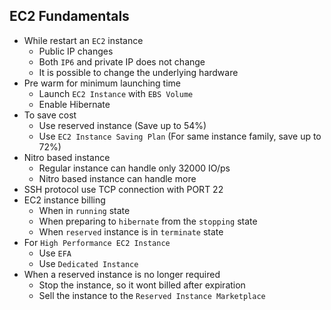 ## EC2 Fundamentals

- While restart an `EC2` instance
  - Public IP changes
  - Both `IP6` and private IP does not change
  - It is possible to change the underlying hardware
- Pre warm for minimum launching time
  - Launch `EC2 Instance` with `EBS Volume`
  - Enable Hibernate
- To save cost
  - Use reserved instance (Save up to 54%)
  - Use `EC2 Instance Saving Plan` (For same instance family, save up to 72%)
- Nitro based instance
  - Regular instance can handle only 32000 IO/ps
  - Nitro based instance can handle more
- SSH protocol use TCP connection with PORT 22
- EC2 instance billing
  - When in `running` state
  - When preparing to `hibernate` from the `stopping` state
  - When `reserved` instance is in `terminate` state
- For `High Performance EC2 Instance`
  - Use `EFA`
  - Use `Dedicated Instance`
- When a reserved instance is no longer required
  - Stop the instance, so it wont billed after expiration
  - Sell the instance to the `Reserved Instance Marketplace`

